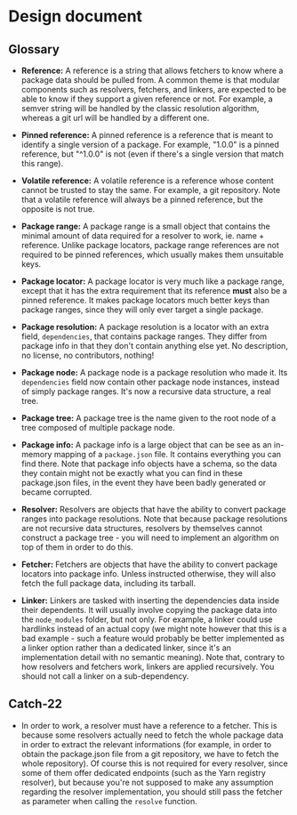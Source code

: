 # Design document

## Glossary

- **Reference:** A reference is a string that allows fetchers to know where a package data should be pulled from. A common theme is that modular components such as resolvers, fetchers, and linkers, are expected to be able to know if they support a given reference or not. For example, a semver string will be handled by the classic resolution algorithm, whereas a git url will be handled by a different one.

- **Pinned reference:** A pinned reference is a reference that is meant to identify a single version of a package. For example, "1.0.0" is a pinned reference, but "^1.0.0" is not (even if there's a single version that match this range).

- **Volatile reference:** A volatile reference is a reference whose content cannot be trusted to stay the same. For example, a git repository. Note that a volatile reference will always be a pinned reference, but the opposite is not true.

- **Package range:** A package range is a small object that contains the minimal amount of data required for a resolver to work, ie. name + reference. Unlike package locators, package range references are not required to be pinned references, which usually makes them unsuitable keys.

- **Package locator:** A package locator is very much like a package range, except that it has the extra requirement that its reference **must** also be a pinned reference. It makes package locators much better keys than package ranges, since they will only ever target a single package.

- **Package resolution:** A package resolution is a locator with an extra field, `dependencies`, that contains package ranges. They differ from package info in that they don't contain anything else yet. No description, no license, no contributors, nothing!

- **Package node:**  A package node is a package resolution who made it. Its `dependencies` field now contain other package node instances, instead of simply package ranges. It's now a recursive data structure, a real tree.

- **Package tree:** A package tree is the name given to the root node of a tree composed of multiple package node.

- **Package info:** A package info is a large object that can be see as an in-memory mapping of a `package.json` file. It contains everything you can find there. Note that package info objects have a schema, so the data they contain might not be exactly what you can find in these package.json files, in the event they have been badly generated or became corrupted.

- **Resolver:** Resolvers are objects that have the ability to convert package ranges into package resolutions. Note that because package resolutions are not recursive data structures, resolvers by themselves cannot construct a package tree - you will need to implement an algorithm on top of them in order to do this.

- **Fetcher:** Fetchers are objects that have the ability to convert package locators into package info. Unless instructed otherwise, they will also fetch the full package data, including its tarball.

- **Linker:** Linkers are tasked with inserting the dependencies data inside their dependents. It will usually involve copying the package data into the `node_modules` folder, but not only. For example, a linker could use hardlinks instead of an actual copy (we might note however that this is a bad example - such a feature would probably be better implemented as a linker option rather than a dedicated linker, since it's an implementation detail with no semantic meaning). Note that, contrary to how resolvers and fetchers work, linkers are applied recursively. You should not call a linker on a sub-dependency.

## Catch-22

- In order to work, a resolver must have a reference to a fetcher. This is because some resolvers actually need to fetch the whole package data in order to extract the relevant informations (for example, in order to obtain the package.json file from a git repository, we have to fetch the whole repository). Of course this is not required for every resolver, since some of them offer dedicated endpoints (such as the Yarn registry resolver), but because you're not supposed to make any assumption regarding the resolver implementation, you should still pass the fetcher as parameter when calling the `resolve` function.
